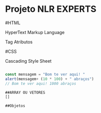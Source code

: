 # Projeto NLR EXPERTS 

#HTML

HyperText Markup Language

Tag
Atributos

#CSS 

Cascading Style Sheet

```js

const mensagem = "Bom te ver aqui! "
alert(mensagem+ (10 * 100) + " abraços")  
// Bom te ver aqui! 1000 abraços

##ARRAY OU VETORES 
[]

##Objetos

```
